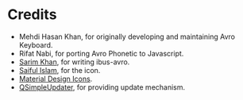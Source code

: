 # Credits

- Mehdi Hasan Khan, for originally developing and maintaining Avro Keyboard.
- Rifat Nabi, for porting Avro Phonetic to Javascript.
- [Sarim Khan](https://github.com/sarim), for writing ibus-avro.
- [Saiful Islam](https://github.com/saaiful), for the icon.
- [Material Design Icons](https://material.io/resources/icons).
- [QSimpleUpdater](https://github.com/alex-spataru/QSimpleUpdater), for providing update mechanism.